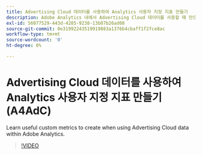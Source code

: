 ```yaml
---
title: Advertising Cloud 데이터를 사용하여 Analytics 사용자 지정 지표 만들기
description: Adobe Analytics 내에서 Advertising Cloud 데이터를 사용할 때 만드는 유용한 사용자 지정 지표를 알아봅니다.
exl-id: 56077529-443d-4285-9238-13b07b26ad08
source-git-commit: 0e31992243519919883a1376b4cbaff1f2fce8ac
workflow-type: tm+mt
source-wordcount: '0'
ht-degree: 0%

---
```


# Advertising Cloud 데이터를 사용하여 Analytics 사용자 지정 지표 만들기(A4AdC)

Learn useful custom metrics to create when using Advertising Cloud data within Adobe Analytics.  

>[!VIDEO](https://video.tv.adobe.com/v/33919)

